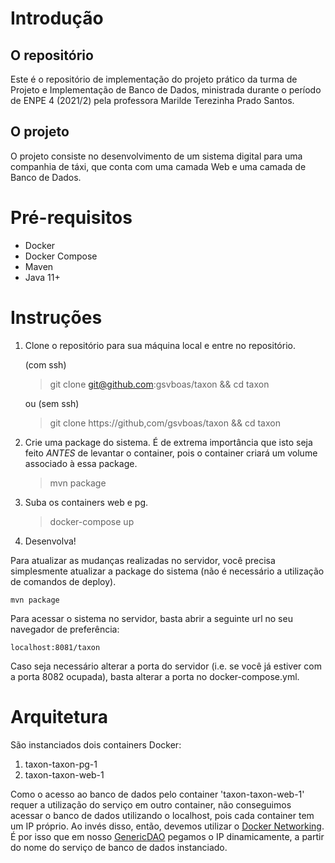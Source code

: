 # Introdução
## O repositório
Este é o repositório de implementação do projeto prático da turma de Projeto e Implementação de Banco de Dados, ministrada durante o período de ENPE 4 (2021/2) pela professora Marilde Terezinha Prado Santos. 

## O projeto
O projeto consiste no desenvolvimento de um sistema digital para uma companhia de táxi, que conta com uma camada Web e uma camada de Banco de Dados.

# Pré-requisitos
- Docker
- Docker Compose
- Maven
- Java 11+

# Instruções
1. Clone o repositório para sua máquina local e entre no repositório.

    (com ssh)
    
    > git clone git@github.com:gsvboas/taxon && cd taxon
    
    ou (sem ssh)
    
    > git clone https://github,com/gsvboas/taxon && cd taxon

2. Crie uma package do sistema. É de extrema importância que isto seja feito *ANTES* de levantar o container, pois o container criará um volume associado à essa package.
    > mvn package
3. Suba os containers web e pg.
    > docker-compose up
4. Desenvolva! 

Para atualizar as mudanças realizadas no servidor, você precisa simplesmente atualizar a package do sistema (não é necessário a utilização de comandos de deploy).

    mvn package

Para acessar o sistema no servidor, basta abrir a seguinte url no seu navegador de preferência:

    localhost:8081/taxon

Caso seja necessário alterar a porta do servidor (i.e. se você já estiver com a porta 8082 ocupada), basta alterar a porta no docker-compose.yml.

# Arquitetura
São instanciados dois containers Docker:

1. taxon-taxon-pg-1
2. taxon-taxon-web-1

Como o acesso ao banco de dados pelo container 'taxon-taxon-web-1' requer a utilização do serviço em outro container, não conseguimos acessar o banco de dados utilizando o localhost, pois cada container tem um IP próprio. Ao invés disso, então, devemos utilizar o [Docker Networking](https://docs.docker.com/compose/networking/). É por isso que em nosso [GenericDAO](https://github.com/gsvboas/taxon/blob/main/src/main/java/br/ufscar/dc/pibd/dao/GenericDAO.java) pegamos o IP dinamicamente, a partir do nome do serviço de banco de dados instanciado.
